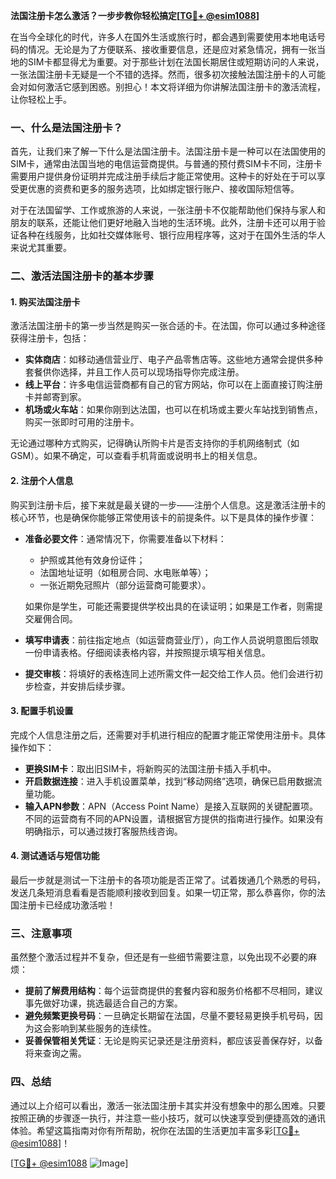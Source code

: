 **法国注册卡怎么激活？一步步教你轻松搞定[[TG💪+ @esim1088](https://t.me/s/esim1088)]**

在当今全球化的时代，许多人在国外生活或旅行时，都会遇到需要使用本地电话号码的情况。无论是为了方便联系、接收重要信息，还是应对紧急情况，拥有一张当地的SIM卡都显得尤为重要。对于那些计划在法国长期居住或短期访问的人来说，一张法国注册卡无疑是一个不错的选择。然而，很多初次接触法国注册卡的人可能会对如何激活它感到困惑。别担心！本文将详细为你讲解法国注册卡的激活流程，让你轻松上手。

### 一、什么是法国注册卡？

首先，让我们来了解一下什么是法国注册卡。法国注册卡是一种可以在法国使用的SIM卡，通常由法国当地的电信运营商提供。与普通的预付费SIM卡不同，注册卡需要用户提供身份证明并完成注册手续后才能正常使用。这种卡的好处在于可以享受更优惠的资费和更多的服务选项，比如绑定银行账户、接收国际短信等。

对于在法国留学、工作或旅游的人来说，一张注册卡不仅能帮助他们保持与家人和朋友的联系，还能让他们更好地融入当地的生活环境。此外，注册卡还可以用于验证各种在线服务，比如社交媒体账号、银行应用程序等，这对于在国外生活的华人来说尤其重要。

### 二、激活法国注册卡的基本步骤

#### 1. 购买法国注册卡

激活法国注册卡的第一步当然是购买一张合适的卡。在法国，你可以通过多种途径获得注册卡，包括：

- **实体商店**：如移动通信营业厅、电子产品零售店等。这些地方通常会提供多种套餐供你选择，并且工作人员可以现场指导你完成注册。
- **线上平台**：许多电信运营商都有自己的官方网站，你可以在上面直接订购注册卡并邮寄到家。
- **机场或火车站**：如果你刚到达法国，也可以在机场或主要火车站找到销售点，购买一张即时可用的注册卡。

无论通过哪种方式购买，记得确认所购卡片是否支持你的手机网络制式（如GSM）。如果不确定，可以查看手机背面或说明书上的相关信息。

#### 2. 注册个人信息

购买到注册卡后，接下来就是最关键的一步——注册个人信息。这是激活注册卡的核心环节，也是确保你能够正常使用该卡的前提条件。以下是具体的操作步骤：

- **准备必要文件**：通常情况下，你需要准备以下材料：
  - 护照或其他有效身份证件；
  - 法国地址证明（如租房合同、水电账单等）；
  - 一张近期免冠照片（部分运营商可能要求）。
  
  如果你是学生，可能还需要提供学校出具的在读证明；如果是工作者，则需提交雇佣合同。

- **填写申请表**：前往指定地点（如运营商营业厅），向工作人员说明意图后领取一份申请表格。仔细阅读表格内容，并按照提示填写相关信息。

- **提交审核**：将填好的表格连同上述所需文件一起交给工作人员。他们会进行初步检查，并安排后续步骤。

#### 3. 配置手机设置

完成个人信息注册之后，还需要对手机进行相应的配置才能正常使用注册卡。具体操作如下：

- **更换SIM卡**：取出旧SIM卡，将新购买的法国注册卡插入手机中。
- **开启数据连接**：进入手机设置菜单，找到“移动网络”选项，确保已启用数据流量功能。
- **输入APN参数**：APN（Access Point Name）是接入互联网的关键配置项。不同的运营商有不同的APN设置，请根据官方提供的指南进行操作。如果没有明确指示，可以通过拨打客服热线咨询。

#### 4. 测试通话与短信功能

最后一步就是测试一下注册卡的各项功能是否正常了。试着拨通几个熟悉的号码，发送几条短消息看看是否能顺利接收到回复。如果一切正常，那么恭喜你，你的法国注册卡已经成功激活啦！

### 三、注意事项

虽然整个激活过程并不复杂，但还是有一些细节需要注意，以免出现不必要的麻烦：

- **提前了解费用结构**：每个运营商提供的套餐内容和服务价格都不尽相同，建议事先做好功课，挑选最适合自己的方案。
- **避免频繁更换号码**：一旦确定长期留在法国，尽量不要轻易更换手机号码，因为这会影响到某些服务的连续性。
- **妥善保管相关凭证**：无论是购买记录还是注册资料，都应该妥善保存好，以备将来查询之需。

### 四、总结

通过以上介绍可以看出，激活一张法国注册卡其实并没有想象中的那么困难。只要按照正确的步骤逐一执行，并注意一些小技巧，就可以快速享受到便捷高效的通讯体验。希望这篇指南对你有所帮助，祝你在法国的生活更加丰富多彩[[TG💪+ @esim1088](https://t.me/s/esim1088)]！

[[TG💪+ @esim1088](https://t.me/s/esim1088) ![Image](https://i.postimg.cc/4NQfJmqS/Snipaste-2025-05-13-00-14-12.png)]